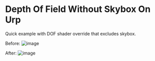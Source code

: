 # Depth Of Field Without Skybox On Urp
Quick example with DOF shader override that excludes skybox.

Before:
![image](https://user-images.githubusercontent.com/6875814/150010777-2548a9e7-dd2a-49e4-b18b-340981eab53d.png)

After:
![image](https://user-images.githubusercontent.com/6875814/150010675-d7f1a69c-c305-44ee-a70b-a62424069393.png)


